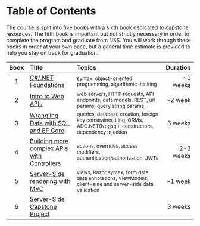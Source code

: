 # Table of Contents
The course is split into five books with a sixth book dedicated to capstone resources. The fifth book is important but not strictly necessary in order to complete the program and graduate from NSS. You will work through these books in order at your own pace, but a general time estimate is provided to help you stay on track for graduation.

|Book|Title|Topics|Duration|
|:-:|:--|:--|--:|
|1|[C#/.NET Foundations](./book-1-foundations/README.md)|<sub>syntax, object-oriented programming, algorithmic thinking </sub>| ~1 weeks 
|2|[Intro to Web APIs](./book-2-web-apis/README.md)|<sub> web servers, HTTP requests, API endpoints, data models, REST, url params, query string params </sub> | ~2 week|
|3|[Wrangling Data with SQL and EF Core](./book-3-sql-efcore/README.md)|<sub> queries, database creation, foreign key constraints, Linq, ORMs, ADO.NET(Npgsql), constructors, dependency injection</sub> |3 weeks|
|4|[Building more complex APIs with Controllers](./book-4-controllers/README.md)| <sub> actions, overrides, access modifiers, authentication/authorization, JWTs </sub> | 2-3 weeks | 
|5|[Server-Side rendering with MVC](./book-5-mvc/README.md)| <sub> views, Razor syntax, form data, data annotations, ViewModels, client-side and server-side data validation </sub> | ~1 week |
|6|[Server-Side Capstone Project](./book-6-capstones/README.md)| | 3 weeks|
